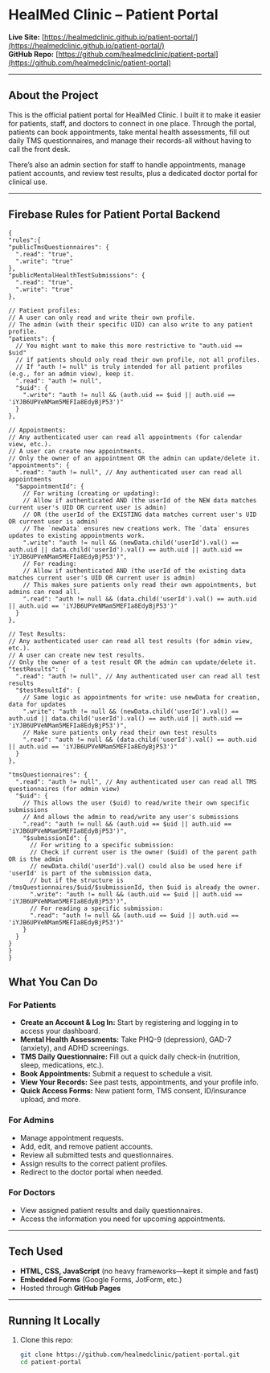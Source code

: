 # HealMed Clinic – Patient Portal

**Live Site:** [https://healmedclinic.github.io/patient-portal/](https://healmedclinic.github.io/patient-portal/)  
**GitHub Repo:** [https://github.com/healmedclinic/patient-portal](https://github.com/healmedclinic/patient-portal)

---

## About the Project

This is the official patient portal for HealMed Clinic. I built it to make it easier for patients, staff, and doctors to connect in one place. Through the portal, patients can book appointments, take mental health assessments, fill out daily TMS questionnaires, and manage their records-all without having to call the front desk.  

There’s also an admin section for staff to handle appointments, manage patient accounts, and review test results, plus a dedicated doctor portal for clinical use.

---

## Firebase Rules for Patient Portal Backend


    {
    "rules":{
    "publicTmsQuestionnaires": {
      ".read": "true",
      ".write": "true"
    },
    "publicMentalHealthTestSubmissions": {
      ".read": "true",
      ".write": "true"
    },

    // Patient profiles:
    // A user can only read and write their own profile.
    // The admin (with their specific UID) can also write to any patient profile.
    "patients": {
      // You might want to make this more restrictive to "auth.uid == $uid"
      // if patients should only read their own profile, not all profiles.
      // If "auth != null" is truly intended for all patient profiles (e.g., for an admin view), keep it.
      ".read": "auth != null",
      "$uid": {
        ".write": "auth != null && (auth.uid == $uid || auth.uid == 'iYJB6UPVeNMam5MEFIa8EdyBjP53')"
      }
    },

    // Appointments:
    // Any authenticated user can read all appointments (for calendar view, etc.).
    // A user can create new appointments.
    // Only the owner of an appointment OR the admin can update/delete it.
    "appointments": {
      ".read": "auth != null", // Any authenticated user can read all appointments
      "$appointmentId": {
        // For writing (creating or updating):
        // Allow if authenticated AND (the userId of the NEW data matches current user's UID OR current user is admin)
        // OR (the userId of the EXISTING data matches current user's UID OR current user is admin)
        // The `newData` ensures new creations work. The `data` ensures updates to existing appointments work.
        ".write": "auth != null && (newData.child('userId').val() == auth.uid || data.child('userId').val() == auth.uid || auth.uid == 'iYJB6UPVeNMam5MEFIa8EdyBjP53')",
        // For reading:
        // Allow if authenticated AND (the userId of the existing data matches current user's UID OR current user is admin)
        // This makes sure patients only read their own appointments, but admins can read all.
        ".read": "auth != null && (data.child('userId').val() == auth.uid || auth.uid == 'iYJB6UPVeNMam5MEFIa8EdyBjP53')"
      }
    },

    // Test Results:
    // Any authenticated user can read all test results (for admin view, etc.).
    // A user can create new test results.
    // Only the owner of a test result OR the admin can update/delete it.
    "testResults": {
      ".read": "auth != null", // Any authenticated user can read all test results
      "$testResultId": {
        // Same logic as appointments for write: use newData for creation, data for updates
        ".write": "auth != null && (newData.child('userId').val() == auth.uid || data.child('userId').val() == auth.uid || auth.uid == 'iYJB6UPVeNMam5MEFIa8EdyBjP53')",
        // Make sure patients only read their own test results
        ".read": "auth != null && (data.child('userId').val() == auth.uid || auth.uid == 'iYJB6UPVeNMam5MEFIa8EdyBjP53')"
      }
    },

    "tmsQuestionnaires": {
      ".read": "auth != null", // Any authenticated user can read all TMS questionnaires (for admin view)
      "$uid": {
        // This allows the user ($uid) to read/write their own specific submissions
        // And allows the admin to read/write any user's submissions
        ".read": "auth != null && (auth.uid == $uid || auth.uid == 'iYJB6UPVeNMam5MEFIa8EdyBjP53')",
        "$submissionId": {
          // For writing to a specific submission:
          // Check if current user is the owner ($uid) of the parent path OR is the admin
          // newData.child('userId').val() could also be used here if 'userId' is part of the submission data,
          // but if the structure is /tmsQuestionnaires/$uid/$submissionId, then $uid is already the owner.
          ".write": "auth != null && (auth.uid == $uid || auth.uid == 'iYJB6UPVeNMam5MEFIa8EdyBjP53')",
          // For reading a specific submission:
          ".read": "auth != null && (auth.uid == $uid || auth.uid == 'iYJB6UPVeNMam5MEFIa8EdyBjP53')"
        }
      }
    }
    }
    }

## What You Can Do

### For Patients
- **Create an Account & Log In:** Start by registering and logging in to access your dashboard.
- **Mental Health Assessments:** Take PHQ-9 (depression), GAD-7 (anxiety), and ADHD screenings.
- **TMS Daily Questionnaire:** Fill out a quick daily check-in (nutrition, sleep, medications, etc.).
- **Book Appointments:** Submit a request to schedule a visit.
- **View Your Records:** See past tests, appointments, and your profile info.
- **Quick Access Forms:** New patient form, TMS consent, ID/insurance upload, and more.

### For Admins
- Manage appointment requests.
- Add, edit, and remove patient accounts.
- Review all submitted tests and questionnaires.
- Assign results to the correct patient profiles.
- Redirect to the doctor portal when needed.

### For Doctors
- View assigned patient results and daily questionnaires.
- Access the information you need for upcoming appointments.

---

## Tech Used
- **HTML, CSS, JavaScript** (no heavy frameworks—kept it simple and fast)
- **Embedded Forms** (Google Forms, JotForm, etc.)
- Hosted through **GitHub Pages**

---

## Running It Locally

1. Clone this repo:
   ```bash
   git clone https://github.com/healmedclinic/patient-portal.git
   cd patient-portal
